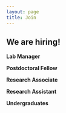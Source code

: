 ```yaml
---
layout: page
title: Join
---
```

## We are hiring!

**Lab Manager**

**Postdoctoral Fellow**

**Research Associate**

**Research Assistant**

**Undergraduates**
